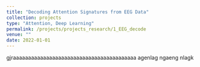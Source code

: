 ```yaml
---
title: "Decoding Attention Signatures from EEG Data"
collection: projects 
type: "Attention, Deep Learning"
permalink: /projects/projects_research/1_EEG_decode
venue: ""
date: 2022-01-01
---
```

gjraaaaaaaaaaaaaaaaaaaaaaaaaaaaaaaaaaaaaaaaa
agenlag
ngaeng
nlagk